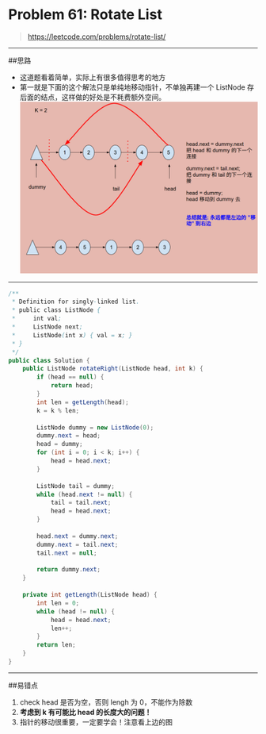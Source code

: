 # Problem 61: Rotate List


> https://leetcode.com/problems/rotate-list/

------
##思路
* 这道题看着简单，实际上有很多值得思考的地方
* 第一就是下面的这个解法只是单纯地移动指针，不单独再建一个 ListNode 存后面的结点，这样做的好处是不耗费额外空间。
![](rotateList.png)

----------
```java
/**
 * Definition for singly-linked list.
 * public class ListNode {
 *     int val;
 *     ListNode next;
 *     ListNode(int x) { val = x; }
 * }
 */
public class Solution {
    public ListNode rotateRight(ListNode head, int k) {
        if (head == null) {
            return head;
        }
        int len = getLength(head);
        k = k % len;
        
        ListNode dummy = new ListNode(0);
        dummy.next = head;
        head = dummy;
        for (int i = 0; i < k; i++) {
            head = head.next;
        }
        
        ListNode tail = dummy;
        while (head.next != null) {
            tail = tail.next;
            head = head.next;
        }
        
        head.next = dummy.next;
        dummy.next = tail.next;
        tail.next = null;
        
        return dummy.next;
    }
    
    private int getLength(ListNode head) {
        int len = 0;
        while (head != null) {
            head = head.next;
            len++;
        }
        return len;
    }
}
```
----
##易错点

1. check head 是否为空，否则 lengh 为 0，不能作为除数
2. **考虑到 k 有可能比 head 的长度大的问题！**
3. 指针的移动很重要，一定要学会！注意看上边的图



















